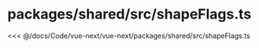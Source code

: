 # packages/shared/src/shapeFlags.ts

<<< @/docs/Code/vue-next/vue-next/packages/shared/src/shapeFlags.ts
